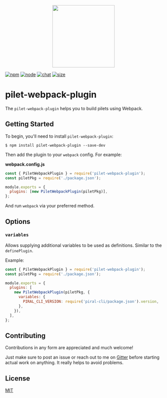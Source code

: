 <div align="center">
  <a href="https://github.com/webpack/webpack">
    <img width="200" height="200" src="https://webpack.js.org/assets/icon-square-big.svg">
  </a>
</div>

[![npm][npm]][npm-url]
[![node][node]][node-url]
[![chat][chat]][chat-url]
[![size][size]][size-url]

# pilet-webpack-plugin

The `pilet-webpack-plugin` helps you to build pilets using Webpack.

## Getting Started

To begin, you'll need to install `pilet-webpack-plugin`:

```console
$ npm install pilet-webpack-plugin --save-dev
```

Then add the plugin to your `webpack` config. For example:

**webpack.config.js**

```js
const { PiletWebpackPlugin } = require('pilet-webpack-plugin');
const piletPkg = require('./package.json');

module.exports = {
  plugins: [new PiletWebpackPlugin(piletPkg)],
};
```

And run `webpack` via your preferred method.

## Options

### `variables`

Allows supplying additional variables to be used as definitions. Similar to the `definePlugin`.

Example:

```js
const { PiletWebpackPlugin } = require('pilet-webpack-plugin');
const piletPkg = require('./package.json');

module.exports = {
  plugins: [
    new PiletWebpackPlugin(piletPkg, {
      variables: {
        PIRAL_CLI_VERSION: require('piral-cli/package.json').version,
      },
    }),
  ],
};
```

## Contributing

Contributions in any form are appreciated and much welcome!

Just make sure to post an issue or reach out to me on [Gitter](https://gitter.im/piral-io/community) before starting actual work on anything. It really helps to avoid problems.

## License

[MIT](./LICENSE)

[npm]: https://img.shields.io/npm/v/pilet-webpack-plugin.svg
[npm-url]: https://npmjs.com/package/pilet-webpack-plugin
[node]: https://img.shields.io/node/v/pilet-webpack-plugin.svg
[node-url]: https://nodejs.org
[chat]: https://img.shields.io/badge/gitter-piral.io%2Fcommunity-brightgreen.svg
[chat-url]: https://gitter.im/piral-io/community
[size]: https://packagephobia.now.sh/badge?p=pilet-webpack-plugin
[size-url]: https://packagephobia.now.sh/result?p=pilet-webpack-plugin
